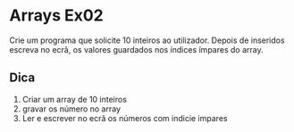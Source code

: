 # Arrays Ex02
Crie um programa que solicite 10 inteiros ao utilizador. Depois de inseridos escreva no ecrã, os valores guardados nos índices ímpares do array.

## Dica
1. Criar um array de 10 inteiros
2. gravar os número no array
3. Ler e escrever no ecrã os números com indicie impares